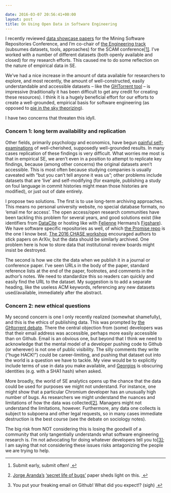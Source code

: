 ```yaml
---

date: 2016-03-07 20:56:41+00:00
layout: post
title: On Using Open Data in Software Engineering
---
```


I recently reviewed [data showcase papers](http://2016.msrconf.org/#/data) for the Mining Software Repositories Conference, and I’m co-chair of [the Engineering track](http://www.ieee-scam.org/2016/#engcall) (subsumes datasets, tools, approaches) for the SCAM conference[[1]](1). I’ve worked with a number of different datasets (both openly available and closed) for my research efforts. This caused me to do some reflection on the nature of empirical data in SE.

We’ve had a nice increase in the amount of data available for researchers to explore, and most recently, the amount of well-constructed, easily understandable and accessible datasets – like the [GHTorrent tool](http://ghtorrent.org) – is impressive (traditionally it has been difficult to get any credit for creating these resources). I think it is a hugely beneficial effort for our efforts to create a well-grounded, empirical basis for software engineering (as opposed to [pie in the sky theorizing](http://semat.org)).

I have two concerns that threaten this idyll.



### Concern 1: long term availability and replication



Other fields, primarily psychology and economics, have begun [painful self-examinations](http://www.slate.com/articles/health_and_science/cover_story/2016/03/ego_depletion_an_influential_theory_in_psychology_may_have_just_been_debunked.html) of well-cherished, supposedly well-grounded results. In many cases replication of these findings is very difficult. What worries me most is that in empirical SE, we aren’t even in a position to attempt to replicate key findings, because (among other concerns) the original datasets aren’t accessible. This is most often because studying companies is usually caveated with “but you can’t tell anyone it was us”; other problems include datasets that are ‘live’ and self-modifying (for example, publishing a study on foul language in commit histories might mean those histories are modified), or just out of date entirely.

I propose two solutions. The first is to use long-term archiving approaches. This means no personal university website, no special database formats, no ‘email me for access’. The open access/open research communities have been tackling this problem for several years, and good solutions exist (like identifiers from [DataCite](https://www.datacite.org/about-datacite/what-do-we-do) or hosting like with [Felienne](http://felienne.com) Hermans’s [Figshare](https://figshare.com/authors/Felienne_Hermans/98650)). We have software specific repositories as well, of which [the Promise repo](http://openscience.us/repo/) is the one I know best. [The 2016 CHASE workshop](http://www.chaseresearch.org/workshops/chase2016) encouraged authors to stick papers on ArXiv, but the data should be similarly archived. One problem here is how to store data that institutional review boards might insist be destroyed.

The second is how we cite the data when we publish it in a journal or conference paper. I’ve seen URLs in the body of the paper, standard reference lists at the end of the paper, footnotes, and comments in the author’s notes. We need to standardize this so readers can quickly and easily find the URL to the dataset. My suggestion is to add a separate heading, like the useless ACM keywords, referencing any new datasets used/available, immediately after the abstract.



### Concern 2: new ethical questions



My second concern is one I only recently realized (somewhat shamefully), and this is the ethics of publishing data. This was prompted by [the GHtorrent debate](https://github.com/ghtorrent/ghtorrent.org/issues/32#issuecomment-189552452). There the central objection from (some) developers was that their email address was accessible, perhaps more easily accessible than on Github. Email is an obvious one, but beyond that I think we need to acknowledge that the mental model of a developer pushing code to Github (or wherever) is not one of public visibility. The silly comments they write (“huge HACK!”) could be career-limiting, and pushing that dataset out into the world is a question we have to tackle. My view would be to explicitly include terms of use in data you make available, and [Georgios](http://www.gousios.gr) is obscuring identities (e.g. with a SHA1 hash) when asked.

More broadly, the world of SE analytics opens up the chance that the data could be used for purposes we might not understand. For instance, one might show that a particular Chromium developer has an unusually high number of bugs. As researchers we might understand the nuances and limitations of how the data was collected[[2]](2). Managers might not understand the limitations, however. Furthermore, any data one collects is subject to subpoena and other legal requests, so in many cases immediate destruction is the best course (see the debate on sociology notes).

The big risk from NOT considering this is losing the goodwill of a community that only tangentially understands what software engineering research is. I’m not advocating for doing whatever developers tell you to[[3]](3); I am saying that not considering these issues risks antagonizing the people we are trying to help.







* * *






    
  1. Submit early, submit often! [ ↩](1)

    
  2. [Jorge Aranda’s](http://cuevano.ca) [‘secret life of bugs’](http://www.cs.toronto.edu/~jaranda/pubs/secret.pdf) paper sheds light on this. [ ↩](2)

    
  3. You put your freaking email on Github! What did you expect!? (sigh) [ ↩](3)



